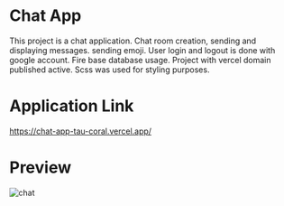 # Chat App
This project is a chat application.
Chat room creation, sending and displaying messages. sending emoji.
User login and logout is done with google account.
Fire base database usage.
Project with vercel domain published active.
Scss was used for styling purposes.

# Application Link
https://chat-app-tau-coral.vercel.app/

# Preview
![chat](https://github.com/user-attachments/assets/52a23295-c2e9-4460-8c91-df2f37a83a3a)

